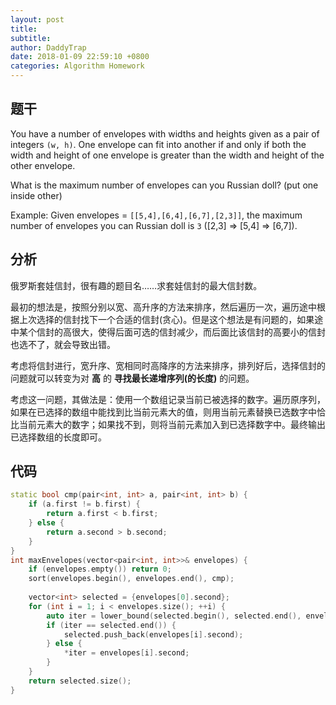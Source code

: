 ```yaml
---
layout: post
title: 
subtitle: 
author: DaddyTrap
date: 2018-01-09 22:59:10 +0800
categories: Algorithm Homework
---
```



## 题干

You have a number of envelopes with widths and heights given as a pair of integers `(w, h)`. One envelope can fit into another if and only if both the width and height of one envelope is greater than the width and height of the other envelope.

What is the maximum number of envelopes can you Russian doll? (put one inside other)

Example:
Given envelopes = `[[5,4],[6,4],[6,7],[2,3]]`, the maximum number of envelopes you can Russian doll is `3` ([2,3] => [5,4] => [6,7]).


## 分析

俄罗斯套娃信封，很有趣的题目名……求套娃信封的最大信封数。

最初的想法是，按照分别以宽、高升序的方法来排序，然后遍历一次，遍历途中根据上次选择的信封找下一个合适的信封(贪心)。但是这个想法是有问题的，如果途中某个信封的高很大，使得后面可选的信封减少，而后面比该信封的高要小的信封也选不了，就会导致出错。

考虑将信封进行，宽升序、宽相同时高降序的方法来排序，排列好后，选择信封的问题就可以转变为对 **高** 的 **寻找最长递增序列(的长度)** 的问题。

考虑这一问题，其做法是：使用一个数组记录当前已被选择的数字。遍历原序列，如果在已选择的数组中能找到比当前元素大的值，则用当前元素替换已选数字中恰比当前元素大的数字；如果找不到，则将当前元素加入到已选择数字中。最终输出已选择数组的长度即可。

## 代码

```cpp
static bool cmp(pair<int, int> a, pair<int, int> b) {
    if (a.first != b.first) {
        return a.first < b.first;
    } else {
        return a.second > b.second;
    }
}
int maxEnvelopes(vector<pair<int, int>>& envelopes) {
    if (envelopes.empty()) return 0;
    sort(envelopes.begin(), envelopes.end(), cmp);
    
    vector<int> selected = {envelopes[0].second};
    for (int i = 1; i < envelopes.size(); ++i) {
        auto iter = lower_bound(selected.begin(), selected.end(), envelopes[i].second);
        if (iter == selected.end()) {
            selected.push_back(envelopes[i].second);
        } else {
            *iter = envelopes[i].second;
        }
    }
    return selected.size();
}
```